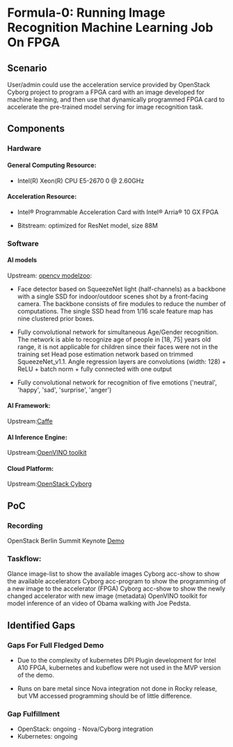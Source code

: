 # Formula-0: Running Image Recognition Machine Learning Job On FPGA

## Scenario
User/admin could use the acceleration service provided by OpenStack Cyborg
project to program a FPGA card with an image developed for machine learning, and
then use that dynamically programmed FPGA card to accelerate the pre-trained
model serving for image recognition task.

## Components

### Hardware
#### General Computing Resource:

* Intel(R) Xeon(R) CPU E5-2670 0 @ 2.60GHz

#### Acceleration Resource:

* Intel® Programmable Acceleration Card with Intel® Arria® 10 GX FPGA

* Bitstream: optimized for ResNet model, size 88M

### Software
#### AI models
Upstream: [opencv modelzoo](https://github.com/opencv/open_model_zoo/):

* Face detector based on SqueezeNet light (half-channels) as a backbone with a
single SSD for indoor/outdoor scenes shot by a front-facing camera. The backbone
consists of fire modules to reduce the number of computations. The single SSD
head from 1/16 scale feature map has nine clustered prior boxes.

* Fully convolutional network for simultaneous Age/Gender recognition. The
network is able to recognize age of people in [18, 75] years old range, it is
not applicable for children since their faces were not in the training set
Head pose estimation network based on trimmed SqueezeNet_v1.1. Angle regression
layers are convolutions (width: 128) + ReLU + batch norm + fully connected with
one output

* Fully convolutional network for recognition of five emotions ('neutral',
'happy', 'sad', 'surprise', 'anger')

#### AI Framework:
Upstream:[Caffe](https://github.com/BVLC/caffe)

#### AI Inference Engine:
Upstream:[OpenVINO toolkit](https://github.com/opencv/dldt)

#### Cloud Platform:
Upstream:[OpenStack Cyborg](https://github.com/openstack/cyborg)

## PoC
### Recording
OpenStack Berlin Summit Keynote [Demo](https://www.youtube.com/watch?v=92dEEP1K5ZU&t=377s)

### Taskflow:
Glance image-list to show the available images
Cyborg acc-show to show the available accelerators
Cyborg acc-program to show the programming of a new image to the accelerator (FPGA)
Cyborg acc-show to show the newly changed accelerator with new image (metadata)
OpenVINO toolkit for model inference of an video of Obama walking with Joe Pedsta.

## Identified Gaps
### Gaps For Full Fledged Demo
* Due to the complexity of kubernetes DPI Plugin development for Intel A10 FPGA,
kubernetes and kubeflow were not used in the MVP version of the demo.

* Runs on bare metal since Nova integration not done in Rocky release, but VM
accessed programming should be of little difference.
### Gap Fulfillment
* OpenStack: ongoing - Nova/Cyborg integration
* Kubernetes: ongoing
